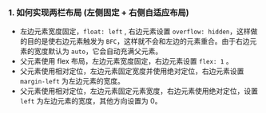 ### 1. 如何实现两栏布局 (左侧固定 + 右侧自适应布局)

- 左边元素宽度固定，`float: left` , 右边元素设置 `overflow: hidden`，这样做的目的是使右边元素触发为 `BFC`，这样就不会和左边的元素重合。由于右边元素的宽度默认为 `auto`，它会自动充满父元素。
- 父元素使用 flex 布局，左边元素宽度固定，右边元素设置 `flex: 1` 。
- 父元素使用相对定位，左边元素固定宽度并使用绝对定位，右边元素设置 `margin-left` 为左边元素的宽度。
- 父元素使用相对定位，左边元素固定元素宽度，右边元素使用绝对定位，设置 `left` 为左边元素的宽度，其他方向设置为 0。

